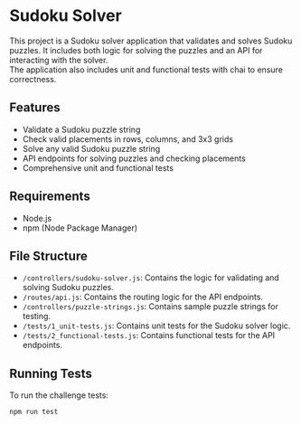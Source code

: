 # Sudoku Solver

This project is a Sudoku solver application that validates and solves Sudoku puzzles. It includes both logic for solving the puzzles and an API for interacting with the solver.  
The application also includes unit and functional tests with chai to ensure correctness.

## Features

- Validate a Sudoku puzzle string
- Check valid placements in rows, columns, and 3x3 grids
- Solve any valid Sudoku puzzle string
- API endpoints for solving puzzles and checking placements
- Comprehensive unit and functional tests

## Requirements

- Node.js
- npm (Node Package Manager)


## File Structure

- `/controllers/sudoku-solver.js`: Contains the logic for validating and solving Sudoku puzzles.
- `/routes/api.js`: Contains the routing logic for the API endpoints.
- `/controllers/puzzle-strings.js`: Contains sample puzzle strings for testing.
- `/tests/1_unit-tests.js`: Contains unit tests for the Sudoku solver logic.
- `/tests/2_functional-tests.js`: Contains functional tests for the API endpoints.

## Running Tests

To run the challenge tests:

```sh
npm run test

